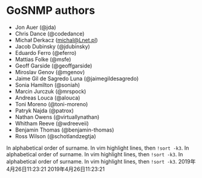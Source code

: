 # GoSNMP authors

* Jon Auer (@jda)
* Chris Dance (@codedance)
* Michał Derkacz (michal@Lnet.pl)
* Jacob Dubinsky (@jdubinsky)
* Eduardo Ferro (@eferro)
* Mattias Folke (@msfe)
* Geoff Garside (@geoffgarside)
* Miroslav Genov (@mgenov)
* Jaime Gil de Sagredo Luna (@jaimegildesagredo)
* Sonia Hamilton (@soniah)
* Marcin Jurczuk (@mrspock)
* Andreas Louca (@alouca)
* Toni Moreno (@toni-moreno)
* Patryk Najda (@patrox)
* Nathan Owens (@virtuallynathan)
* Whitham Reeve (@wdreeveii)
* Benjamin Thomas (@benjamin-thomas)
* Ross Wilson (@schotlandzegtja)

In alphabetical order of surname. In vim highlight lines, then `!sort -k3`.
In alphabetical order of surname. In vim highlight lines, then `!sort -k3`.
In alphabetical order of surname. In vim highlight lines, then `!sort -k3`.
2019年4月26日11:23:21
2019年4月26日11:23:21
